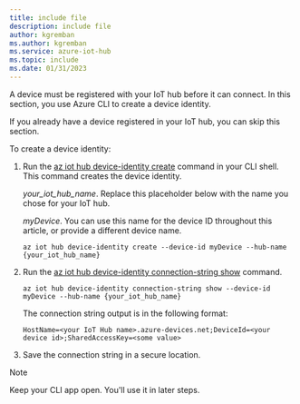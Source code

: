 ```yaml
---
title: include file
description: include file
author: kgremban
ms.author: kgremban
ms.service: azure-iot-hub
ms.topic: include
ms.date: 01/31/2023
---
```


A device must be registered with your IoT hub before it can connect. In this section, you use Azure CLI to create a device identity.

If you already have a device registered in your IoT hub, you can skip this section.

To create a device identity:

1. Run the [az iot hub device-identity create](/cli/azure/iot/hub/device-identity#az-iot-hub-device-identity-create) command in your CLI shell. This command creates the device identity.

    *your_iot_hub_name*. Replace this placeholder below with the name you chose for your IoT hub.

    *myDevice*. You can use this name for the device ID throughout this article, or provide a different device name.

    ```azurecli-interactive
    az iot hub device-identity create --device-id myDevice --hub-name {your_iot_hub_name}
    ```

1. Run the [az iot hub device-identity connection-string show](/cli/azure/iot/hub/device-identity/connection-string#az-iot-hub-device-identity-connection-string-show) command.

    ```azurecli-interactive
    az iot hub device-identity connection-string show --device-id myDevice --hub-name {your_iot_hub_name}
    ```

    The connection string output is in the following format:

    ```Output
    HostName=<your IoT Hub name>.azure-devices.net;DeviceId=<your device id>;SharedAccessKey=<some value>
    ```

1. Save the connection string in a secure location.

> [!NOTE]
> Keep your CLI app open. You'll use it in later steps.
